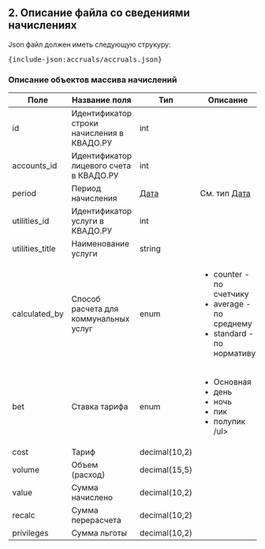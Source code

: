 ## <a id="accruals"></a> 2. Описание файла со сведениями начислениях

Json файл должен иметь следующую струкуру:
<pre>
{include-json:accruals/accruals.json}
</pre>

### Описание объектов массива начислений

|Поле|Название поля|Тип|Описание|
|---|---|---|---|
|id|Идентификатор строки начисления в КВАДО.РУ|int||
|accounts_id|Идентификатор лицевого счета в КВАДО.РУ|int||
|period|Период начисления|[Дата](#type-date)|См. тип [Дата](#type-date)|
|utilities_id|Идентификатор услуги в КВАДО.РУ|int||
|utilities_title|Наименование услуги|string||
|calculated_by|Способ расчета для коммунальных услуг|enum|<ul><li>counter - по счетчику</li><li>average - по среднему</li><li>standard - по нормативу</li></ul>|
|bet|Ставка тарифа|enum|<ul><li>Основная</li><li>день</li><li>ночь</li><li>пик</li><li>полупик</li>/ul>|
|cost|Тариф|decimal(10,2)|||
|volume|Объем (расход)|decimal(15,5)|||
|value|Сумма начислено|decimal(10,2)|||
|recalc|Сумма перерасчета|decimal(10,2)|||
|privileges|Сумма льготы|decimal(10,2)|||




